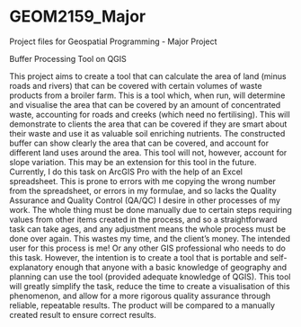 # GEOM2159_Major
Project files for Geospatial Programming - Major Project

Buffer Processing Tool on QGIS

This project aims to create a tool that can calculate the area of land (minus roads and rivers) that can be covered with certain volumes of waste products from a broiler farm.
This is a tool which, when run, will determine and visualise the area that can be covered by an amount of concentrated waste, accounting for roads and creeks (which need no fertilising).  This will demonstrate to clients the area that can be covered if they are smart about their waste and use it as valuable soil enriching nutrients.  The constructed buffer can show clearly the area that can be covered, and account for different land uses around the area.  This tool will not, however, account for slope variation.  This may be an extension for this tool in the future.
Currently, I do this task on ArcGIS Pro with the help of an Excel spreadsheet.  This is prone to errors with me copying the wrong number from the spreadsheet, or errors in my formulae, and so lacks the Quality Assurance and Quality Control (QA/QC) I desire in other processes of my work.  The whole thing must be done manually due to certain steps requiring values from other items created in the process, and so a straightforward task can take ages, and any adjustment means the whole process must be done over again.  This wastes my time, and the client’s money.
The intended user for this process is me!  Or any other GIS professional who needs to do this task.  However, the intention is to create a tool that is portable and self-explanatory enough that anyone with a basic knowledge of geography and planning can use the tool (provided adequate knowledge of QGIS).  This tool will greatly simplify the task, reduce the time to create a visualisation of this phenomenon, and allow for a more rigorous quality assurance through reliable, repeatable results.  The product will be compared to a manually created result to ensure correct results.
